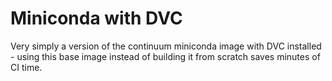 # Miniconda with DVC

Very simply a version of the continuum miniconda image with DVC installed - using this base image instead of building it from scratch saves minutes of CI time.